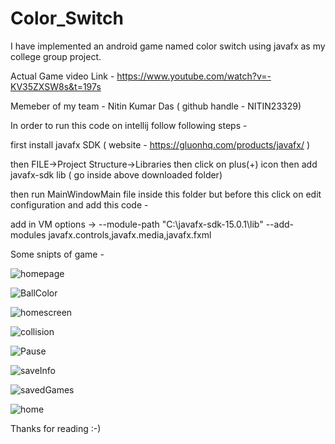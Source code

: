 # Color_Switch
I have implemented an android game named color switch using javafx as my college group project. 

Actual Game video Link - https://www.youtube.com/watch?v=-KV35ZXSW8s&t=197s

Memeber of my team - Nitin Kumar Das ( github handle - NITIN23329)

In order to run this code on intellij follow following steps - 

first install javafx SDK ( website - https://gluonhq.com/products/javafx/ )

then FILE->Project Structure->Libraries then click on plus(+) icon then add javafx-sdk lib ( go inside above downloaded folder)

then run MainWindowMain file inside this folder but before this click on edit configuration and add this code - 

add in VM options -> --module-path "C:\javafx-sdk-15.0.1\lib" --add-modules javafx.controls,javafx.media,javafx.fxml

Some snipts of game - 


![homepage](https://user-images.githubusercontent.com/63155782/106777375-f3560700-666a-11eb-9eba-bf0a23ad6333.png)


![BallColor](https://user-images.githubusercontent.com/63155782/106777778-4b8d0900-666b-11eb-8eab-82e105779283.png)


![homescreen](https://user-images.githubusercontent.com/63155782/106777825-58a9f800-666b-11eb-8628-ab287e5ed444.png)


![collision](https://user-images.githubusercontent.com/63155782/106777860-62336000-666b-11eb-9bfb-d26c7da6ed6d.png)


![Pause](https://user-images.githubusercontent.com/63155782/106777888-6a8b9b00-666b-11eb-8b91-41f150cea544.png)


![saveInfo](https://user-images.githubusercontent.com/63155782/106777931-737c6c80-666b-11eb-927b-462d4542c45b.png)


![savedGames](https://user-images.githubusercontent.com/63155782/106777946-77a88a00-666b-11eb-8935-e6d707a1baa0.png)


![home](https://user-images.githubusercontent.com/63155782/106777962-7aa37a80-666b-11eb-8afc-e6bb675cb2db.png)



Thanks for reading :-)
